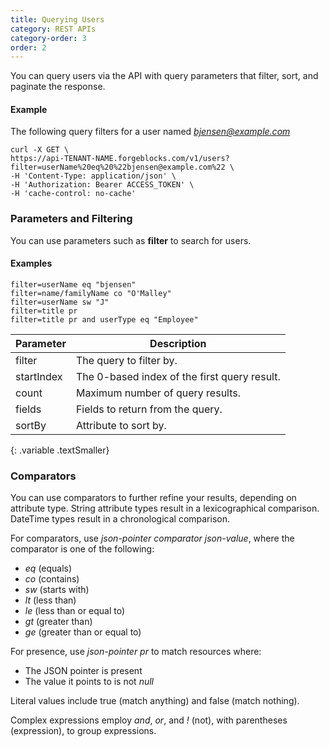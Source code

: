 ```yaml
---
title: Querying Users
category: REST APIs
category-order: 3
order: 2
---
```



You can query users via the API with query parameters that filter, sort, and paginate the response. 


#### Example

The following query filters for a user named *bjensen@example.com*

```
curl -X GET \
https://api-TENANT-NAME.forgeblocks.com/v1/users?filter=userName%20eq%20%22bjensen@example.com%22 \
-H 'Content-Type: application/json' \
-H 'Authorization: Bearer ACCESS_TOKEN' \
-H 'cache-control: no-cache' 
```

### Parameters and Filtering

You can use parameters such as **filter** to search for users.

#### Examples

```
filter=userName eq "bjensen"
filter=name/familyName co "O'Malley"
filter=userName sw "J"
filter=title pr
filter=title pr and userType eq "Employee"
```

| Parameter |  Description |
|--------|-------------|
filter | The query to filter by.
startIndex | The 0-based index of the first query result.                     |
count | Maximum number of query results. 
fields | Fields to return from the query.
sortBy | Attribute to sort by.
{: .variable .textSmaller} 


### Comparators

You can use comparators to further refine your results, depending on attribute type. 
String attribute types result in a lexicographical comparison. DateTime types
result in a chronological comparison.

For comparators, use *json-pointer* *comparator*  *json-value*, where the comparator
 is one of the following:
 
* *eq* (equals)
* *co* (contains)
* *sw* (starts with)
* *lt* (less than)
* *le* (less than or equal to)
* *gt* (greater than)
* *ge* (greater than or equal to)

For presence, use *json-pointer* *pr* to match resources where:

* The JSON pointer is present
* The value it points to is not *null*

Literal values include true (match anything) and false (match nothing).

Complex expressions employ *and*, *or*, and *!* (not), with parentheses (expression), to group expressions.
    
<br>


